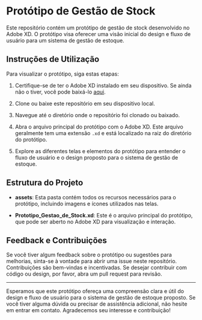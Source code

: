 # Protótipo de Gestão de Stock

Este repositório contém um protótipo de gestão de stock desenvolvido no Adobe XD. O protótipo visa oferecer uma visão inicial do design e fluxo de usuário para um sistema de gestão de estoque.

## Instruções de Utilização

Para visualizar o protótipo, siga estas etapas:

1. Certifique-se de ter o Adobe XD instalado em seu dispositivo. Se ainda não o tiver, você pode baixá-lo [aqui](https://www.adobe.com/products/xd.html).
   
2. Clone ou baixe este repositório em seu dispositivo local.

3. Navegue até o diretório onde o repositório foi clonado ou baixado.

4. Abra o arquivo principal do protótipo com o Adobe XD. Este arquivo geralmente tem uma extensão `.xd` e está localizado na raiz do diretório do protótipo.

5. Explore as diferentes telas e elementos do protótipo para entender o fluxo de usuário e o design proposto para o sistema de gestão de estoque.

## Estrutura do Projeto

- **assets**: Esta pasta contém todos os recursos necessários para o protótipo, incluindo imagens e ícones utilizados nas telas.

- **Prototipo_Gestao_de_Stock.xd**: Este é o arquivo principal do protótipo, que pode ser aberto no Adobe XD para visualização e interação.

## Feedback e Contribuições

Se você tiver algum feedback sobre o protótipo ou sugestões para melhorias, sinta-se à vontade para abrir uma issue neste repositório. Contribuições são bem-vindas e incentivadas. Se desejar contribuir com código ou design, por favor, abra um pull request para revisão.

---

Esperamos que este protótipo ofereça uma compreensão clara e útil do design e fluxo de usuário para o sistema de gestão de estoque proposto. Se você tiver alguma dúvida ou precisar de assistência adicional, não hesite em entrar em contato. Agradecemos seu interesse e contribuição!
